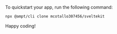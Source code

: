 To quickstart your app, run the following command: 

```bash
npx @ampt/cli clone mcotallo307456/sveltekit
```

Happy coding!